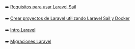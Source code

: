 :arrow_right: [Requisitos para usar Laravel Sail](https://github.com/dannylarrea/Laravel/wiki/Requisitos-para-usar-Laravel-Sail)

:arrow_right: [Crear proyectos de Laravel utilizando Laravel Sail y Docker](https://github.com/dannylarrea/Laravel/wiki/Crear-proyectos-de-Laravel-utilizando-Laravel-Sail-y-Docker)

:arrow_right: [Intro Laravel](https://github.com/dannylarrea/Laravel/wiki/Laravel-macOS#instalaci%C3%B3n-laravel-macos-laravel-8x--2020)

:arrow_right: [Migraciones Laravel](https://github.com/dannylarrea/Laravel/wiki/Migraciones-(Laravel-8.x))

